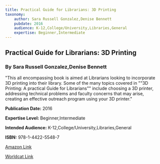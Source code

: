 ```yaml
---
title: Practical Guide for Librarians: 3D Printing
taxonomy:
	author: Sara Russell Gonzalez,Denise Bennett
	pubdate: 2016
	audience: K-12,College/University,Libraries,General
	expertise: Beginner,Intermediate
---
```

## Practical Guide for Librarians: 3D Printing
### By Sara Russell Gonzalez,Denise Bennett
"This all encompassing book is aimed at Librarians looking to incorporate 3D printing into their library. Some of the many topics covered in ""3D Printing: A practical Guide for Librarians"" include choosing a 3D printer, addressing technical problems and faculty concerns that may arise, creating an effective outreach program using your 3D printer."

**Publication Date:** 2016

**Expertise Level:** Beginner,Intermediate

**Intended Audience:** K-12,College/University,Libraries,General

**ISBN:** 978-1-4422-5548-7

[Amazon Link](https://www.amazon.com/3D-Printing-Practical-Librarians-Guides/dp/1442255471)

[Worldcat Link](https://www.worldcat.org/title/3d-printing-a-practical-guide-for-librarians/oclc/1028501464)